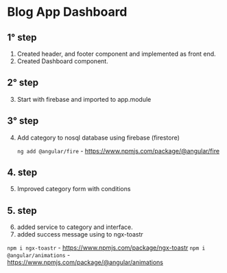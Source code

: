 # Blog App Dashboard

## 1° step

1. Created header, and footer component and implemented as front end.
2. Created Dashboard component.

## 2° step

3. Start with firebase and imported to app.module

## 3° step

4. Add category to nosql database using firebase (firestore)

   `ng add @angular/fire` - https://www.npmjs.com/package/@angular/fire

## 4. step

5. Improved category form with conditions

## 5. step

6. added service to category and interface.
7. added success message using to ngx-toastr

`npm i ngx-toastr` - https://www.npmjs.com/package/ngx-toastr
`npm i @angular/animations` - https://www.npmjs.com/package/@angular/animations
